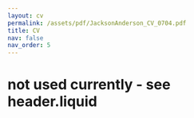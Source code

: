 ```yaml
---
layout: cv
permalink: /assets/pdf/JacksonAnderson_CV_0704.pdf
title: CV
nav: false
nav_order: 5
---
```

# not used currently - see header.liquid